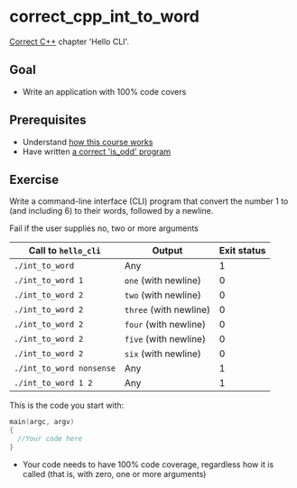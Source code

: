 # correct_cpp_int_to_word

[Correct C++](https://github.com/richelbilderbeek/correct_cpp) chapter 'Hello CLI'.

## Goal

 * Write an application with 100% code covers

## Prerequisites

 * Understand [how this course works](https://github.com/richelbilderbeek/correct_cpp/blob/master/how_this_course_works.md)
 * Have written [a correct 'is_odd' program](https://github.com/richelbilderbeek/correct_cpp_is_odd)

## Exercise

Write a command-line interface (CLI) program that convert the number 1 to (and including 6) to their words, followed by a newline.

Fail if the user supplies no, two or more arguments

Call to `hello_cli`|Output|Exit status
---|---|---
`./int_to_word`|Any|1
`./int_to_word 1`|`one` (with newline)|0
`./int_to_word 2`|`two` (with newline)|0
`./int_to_word 2`|`three` (with newline)|0
`./int_to_word 2`|`four` (with newline)|0
`./int_to_word 2`|`five` (with newline)|0
`./int_to_word 2`|`six` (with newline)|0
`./int_to_word nonsense`|Any|1
`./int_to_word 1 2`|Any|1

This is the code you start with:

```c++
main(argc, argv)
{
  //Your code here
}
```

 * Your code needs to have 100% code coverage, regardless how it is called (that is, with zero, one or more arguments)
